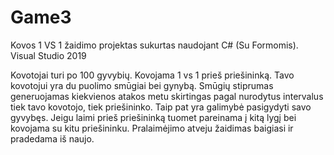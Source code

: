 # Game3
Kovos 1 VS 1 žaidimo projektas sukurtas naudojant C# (Su Formomis). Visual Studio 2019

Kovotojai turi po 100 gyvybių. Kovojama 1 vs 1 prieš priešininką. Tavo kovotojui yra du puolimo smūgiai bei gynybą. Smūgių stiprumas generuojamas kiekvienos atakos metu skirtingas pagal nurodytus intervalus tiek tavo kovotojo, tiek priešininko. Taip pat yra galimybė pasigydyti savo gyvybęs. Jeigu laimi prieš priešininką tuomet pareinama į kitą lygį bei kovojama su kitu priešininku. Pralaimėjimo atveju žaidimas baigiasi ir pradedama iš naujo.
